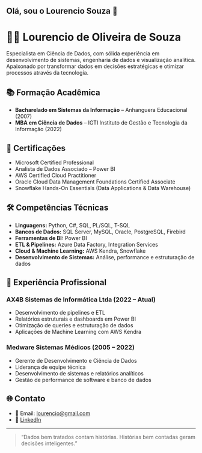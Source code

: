 ## Olá, sou o Lourencio Souza 👋

<!--
**Lourencio/lourencio** is a ✨ _special_ ✨ repository because its `README.md` (this file) appears on your GitHub profile.

Here are some ideas to get you started:

- 🔭 I’m currently working on ...
- 🌱 I’m currently learning ...
- 👯 I’m looking to collaborate on ...
- 🤔 I’m looking for help with ...
- 💬 Ask me about ...
- 📫 How to reach me: ...
- 😄 Pronouns: ...
- ⚡ Fun fact: ...
-->

# 👨‍💻 Lourencio de Oliveira de Souza

Especialista em Ciência de Dados, com sólida experiência em desenvolvimento de sistemas, engenharia de dados e visualização analítica. Apaixonado por transformar dados em decisões estratégicas e otimizar processos através da tecnologia.

## 📚 Formação Acadêmica
- **Bacharelado em Sistemas da Informação** – Anhanguera Educacional (2007)
- **MBA em Ciência de Dados** – IGTI Instituto de Gestão e Tecnologia da Informação (2022)

## 🧠 Certificações
- Microsoft Certified Professional
- Analista de Dados Associado – Power BI
- AWS Certified Cloud Practitioner
- Oracle Cloud Data Management Foundations Certified Associate
- Snowflake Hands-On Essentials (Data Applications & Data Warehouse)

## 🛠️ Competências Técnicas
- **Linguagens:** Python, C#, SQL, PL/SQL, T-SQL
- **Bancos de Dados:** SQL Server, MySQL, Oracle, PostgreSQL, Firebird
- **Ferramentas de BI:** Power BI
- **ETL & Pipelines:** Azure Data Factory, Integration Services
- **Cloud & Machine Learning:** AWS Kendra, Snowflake
- **Desenvolvimento de Sistemas:** Análise, performance e estruturação de dados

## 💼 Experiência Profissional
### AX4B Sistemas de Informática Ltda (2022 – Atual)
- Desenvolvimento de pipelines e ETL
- Relatórios estruturais e dashboards em Power BI
- Otimização de queries e estruturação de dados
- Aplicações de Machine Learning com AWS Kendra

### Medware Sistemas Médicos (2005 – 2022)
- Gerente de Desenvolvimento e Ciência de Dados
- Liderança de equipe técnica
- Desenvolvimento de sistemas e relatórios analíticos
- Gestão de performance de software e banco de dados

## 🌐 Contato
- 📧 Email: lourencio@gmail.com
- 🔗 [LinkedIn](https://www.linkedin.com/in/lourenciosouza)

---

> “Dados bem tratados contam histórias. Histórias bem contadas geram decisões inteligentes.”  
